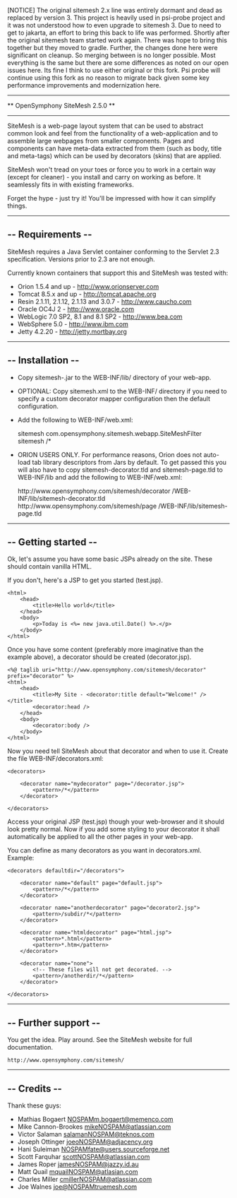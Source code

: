 [NOTICE] The original sitemesh 2.x line was entirely dormant and dead as replaced by version 3.  This project is heavily used in psi-probe project and it was not understood how to even upgrade to sitemesh 3.  Due to need to get to jakarta, an effort to bring this back to life was performed.  Shortly after the original sitemesh team started work again.  There was hope to bring this together but they moved to gradle.  Further, the changes done here were significant on cleanup.  So merging between is no longer possible.  Most everything is the same but there are some differences as noted on our open issues here.  Its fine I think to use either original or this fork.  Psi probe will continue using this fork as no reason to migrate back given some key performance improvements and modernization here.

*************************************
** OpenSymphony SiteMesh 2.5.0     **
*************************************

SiteMesh is a web-page layout system that can be used to abstract common look
and feel from the functionality of a web-application and to assemble large
webpages from smaller components. Pages and components can have meta-data
extracted from them (such as body, title and meta-tags) which can be used by
decorators (skins) that are applied.

SiteMesh won't tread on your toes or force you to work in a certain way (except
for cleaner) - you install and carry on working as before. It seamlessly fits in
with existing frameworks.

Forget the hype - just try it! You'll be impressed with how it can simplify
things.

--------------------------
-- Requirements         --
--------------------------

SiteMesh requires a Java Servlet container conforming to the Servlet 2.3
specification. Versions prior to 2.3 are not enough.

Currently known containers that support this and SiteMesh was tested with:

* Orion 1.5.4 and up                         - http://www.orionserver.com
* Tomcat 8.5.x and up                        - http://tomcat.apache.org
* Resin 2.1.11, 2.1.12, 2.1.13 and 3.0.7     - http://www.caucho.com
* Oracle OC4J 2                              - http://www.oracle.com
* WebLogic 7.0 SP2, 8.1 and 8.1 SP2          - http://www.bea.com
* WebSphere 5.0                              - http://www.ibm.com
* Jetty 4.2.20                               - http://jetty.mortbay.org

--------------------------
-- Installation         --
--------------------------

* Copy sitemesh-<VERSION>.jar to the WEB-INF/lib/ directory of your web-app.

* OPTIONAL: Copy sitemesh.xml to the WEB-INF/ directory if you need to specify a custom
  decorator mapper configuration then the default configuration.

* Add the following to WEB-INF/web.xml:

    <filter>
        <filter-name>sitemesh</filter-name>
        <filter-class>com.opensymphony.sitemesh.webapp.SiteMeshFilter</filter-class>
    </filter>

    <filter-mapping>
        <filter-name>sitemesh</filter-name>
        <url-pattern>/*</url-pattern>
    </filter-mapping>

 * ORION USERS ONLY. For performance reasons, Orion does not auto-load tab library descriptors
   from Jars by default. To get passed this you will also have to copy sitemesh-decorator.tld
   and sitemesh-page.tld to WEB-INF/lib and add the following to WEB-INF/web.xml:

    <taglib>
        <taglib-uri>http://www.opensymphony.com/sitemesh/decorator</taglib-uri>
        <taglib-location>/WEB-INF/lib/sitemesh-decorator.tld</taglib-location>
    </taglib>

    <taglib>
        <taglib-uri>http://www.opensymphony.com/sitemesh/page</taglib-uri>
        <taglib-location>/WEB-INF/lib/sitemesh-page.tld</taglib-location>
    </taglib>


--------------------------
-- Getting started      --
--------------------------

Ok, let's assume you have some basic JSPs already on the site.
These should contain vanilla HTML.

If you don't, here's a JSP to get you started (test.jsp).

    <html>
        <head>
            <title>Hello world</title>
        </head>
        <body>
            <p>Today is <%= new java.util.Date() %>.</p>
        </body>
    </html>

Once you have some content (preferably more imaginative than the example above),
a decorator should be created (decorator.jsp).

    <%@ taglib uri="http://www.opensymphony.com/sitemesh/decorator" prefix="decorator" %>
    <html>
        <head>
            <title>My Site - <decorator:title default="Welcome!" /></title>
            <decorator:head />
        </head>
        <body>
            <decorator:body />
        </body>
    </html>

Now you need tell SiteMesh about that decorator and when to use it. Create the
file WEB-INF/decorators.xml:

    <decorators>

        <decorator name="mydecorator" page="/decorator.jsp">
            <pattern>/*</pattern>
        </decorator>

    </decorators>

Access your original JSP (test.jsp) though your web-browser and it should look
pretty normal. Now if you add some styling to your decorator it shall
automatically be applied to all the other pages in your web-app.

You can define as many decorators as you want in decorators.xml. Example:

    <decorators defaultdir="/decorators">

        <decorator name="default" page="default.jsp">
            <pattern>/*</pattern>
        </decorator>

        <decorator name="anotherdecorator" page="decorator2.jsp">
            <pattern>/subdir/*</pattern>
        </decorator>

        <decorator name="htmldecorator" page="html.jsp">
            <pattern>*.html</pattern>
            <pattern>*.htm</pattern>
        </decorator>

        <decorator name="none">
            <!-- These files will not get decorated. -->
            <pattern>/anotherdir/*</pattern>
        </decorator>

    </decorators>

--------------------------
-- Further support      --
--------------------------

You get the idea. Play around. See the SiteMesh website for
full documentation.

    http://www.opensymphony.com/sitemesh/

--------------------------
-- Credits              --
--------------------------

Thank these guys:
* Mathias Bogaert         <NOSPAMm.bogaert@memenco.com>
* Mike Cannon-Brookes     <mikeNOSPAM@atlassian.com>
* Victor Salaman          <salamanNOSPAM@teknos.com>
* Joseph Ottinger         <joeoNOSPAM@adjacency.org>
* Hani Suleiman           <NOSPAMfate@users.sourceforge.net>
* Scott Farquhar          <scottNOSPAM@atlassian.com>
* James Roper             <jamesNOSPAM@jazzy.id.au>
* Matt Quail              <mquailNOSPAM@atlasian.com>
* Charles Miller          <cmillerNOSPAM@atlassian.com>
* Joe Walnes              <joe@NOSPAMtruemesh.com>
